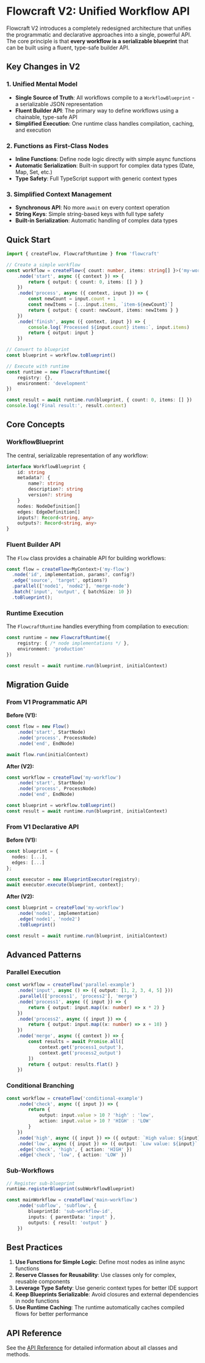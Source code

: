 # Flowcraft V2: Unified Workflow API

Flowcraft V2 introduces a completely redesigned architecture that unifies the programmatic and declarative approaches into a single, powerful API. The core principle is that **every workflow is a serializable blueprint** that can be built using a fluent, type-safe builder API.

## Key Changes in V2

### 1. Unified Mental Model
- **Single Source of Truth**: All workflows compile to a `WorkflowBlueprint` - a serializable JSON representation
- **Fluent Builder API**: The primary way to define workflows using a chainable, type-safe API
- **Simplified Execution**: One runtime class handles compilation, caching, and execution

### 2. Functions as First-Class Nodes
- **Inline Functions**: Define node logic directly with simple async functions
- **Automatic Serialization**: Built-in support for complex data types (Date, Map, Set, etc.)
- **Type Safety**: Full TypeScript support with generic context types

### 3. Simplified Context Management
- **Synchronous API**: No more `await` on every context operation
- **String Keys**: Simple string-based keys with full type safety
- **Built-in Serialization**: Automatic handling of complex data types

## Quick Start

```typescript
import { createFlow, FlowcraftRuntime } from 'flowcraft'

// Create a simple workflow
const workflow = createFlow<{ count: number, items: string[] }>('my-workflow')
	.node('start', async ({ context }) => {
		return { output: { count: 0, items: [] } }
	})
	.node('process', async ({ context, input }) => {
		const newCount = input.count + 1
		const newItems = [...input.items, `item-${newCount}`]
		return { output: { count: newCount, items: newItems } }
	})
	.node('finish', async ({ context, input }) => {
		console.log(`Processed ${input.count} items:`, input.items)
		return { output: input }
	})

// Convert to blueprint
const blueprint = workflow.toBlueprint()

// Execute with runtime
const runtime = new FlowcraftRuntime({
	registry: {},
	environment: 'development'
})

const result = await runtime.run(blueprint, { count: 0, items: [] })
console.log('Final result:', result.context)
```

## Core Concepts

### WorkflowBlueprint
The central, serializable representation of any workflow:

```typescript
interface WorkflowBlueprint {
	id: string
	metadata?: {
		name?: string
		description?: string
		version?: string
	}
	nodes: NodeDefinition[]
	edges: EdgeDefinition[]
	inputs?: Record<string, any>
	outputs?: Record<string, any>
}
```

### Fluent Builder API
The `Flow` class provides a chainable API for building workflows:

```typescript
const flow = createFlow<MyContext>('my-flow')
  .node('id', implementation, params?, config?)
  .edge('source', 'target', options?)
  .parallel(['node1', 'node2'], 'merge-node')
  .batch('input', 'output', { batchSize: 10 })
  .toBlueprint();
```

### Runtime Execution
The `FlowcraftRuntime` handles everything from compilation to execution:

```typescript
const runtime = new FlowcraftRuntime({
	registry: { /* node implementations */ },
	environment: 'production'
})

const result = await runtime.run(blueprint, initialContext)
```

## Migration Guide

### From V1 Programmatic API
**Before (V1):**
```typescript
const flow = new Flow()
	.node('start', StartNode)
	.node('process', ProcessNode)
	.node('end', EndNode)

await flow.run(initialContext)
```

**After (V2):**
```typescript
const workflow = createFlow('my-workflow')
	.node('start', StartNode)
	.node('process', ProcessNode)
	.node('end', EndNode)

const blueprint = workflow.toBlueprint()
const result = await runtime.run(blueprint, initialContext)
```

### From V1 Declarative API
**Before (V1):**
```typescript
const blueprint = {
  nodes: [...],
  edges: [...]
};

const executor = new BlueprintExecutor(registry);
await executor.execute(blueprint, context);
```

**After (V2):**
```typescript
const blueprint = createFlow('my-workflow')
	.node('node1', implementation)
	.edge('node1', 'node2')
	.toBlueprint()

const result = await runtime.run(blueprint, initialContext)
```

## Advanced Patterns

### Parallel Execution
```typescript
const workflow = createFlow('parallel-example')
	.node('input', async () => ({ output: [1, 2, 3, 4, 5] }))
	.parallel(['process1', 'process2'], 'merge')
	.node('process1', async ({ input }) => {
		return { output: input.map((x: number) => x * 2) }
	})
	.node('process2', async ({ input }) => {
		return { output: input.map((x: number) => x + 10) }
	})
	.node('merge', async ({ context }) => {
		const results = await Promise.all([
			context.get('process1_output'),
			context.get('process2_output')
		])
		return { output: results.flat() }
	})
```

### Conditional Branching
```typescript
const workflow = createFlow('conditional-example')
	.node('check', async ({ input }) => {
		return {
			output: input.value > 10 ? 'high' : 'low',
			action: input.value > 10 ? 'HIGH' : 'LOW'
		}
	})
	.node('high', async ({ input }) => ({ output: `High value: ${input}` }))
	.node('low', async ({ input }) => ({ output: `Low value: ${input}` }))
	.edge('check', 'high', { action: 'HIGH' })
	.edge('check', 'low', { action: 'LOW' })
```

### Sub-Workflows
```typescript
// Register sub-blueprint
runtime.registerBlueprint(subWorkflowBlueprint)

const mainWorkflow = createFlow('main-workflow')
	.node('subflow', 'subflow', {
		blueprintId: 'sub-workflow-id',
		inputs: { parentData: 'input' },
		outputs: { result: 'output' }
	})
```

## Best Practices

1. **Use Functions for Simple Logic**: Define most nodes as inline async functions
2. **Reserve Classes for Reusability**: Use classes only for complex, reusable components
3. **Leverage Type Safety**: Use generic context types for better IDE support
4. **Keep Blueprints Serializable**: Avoid closures and external dependencies in node functions
5. **Use Runtime Caching**: The runtime automatically caches compiled flows for better performance

## API Reference

See the [API Reference](../../api-reference/) for detailed information about all classes and methods.
